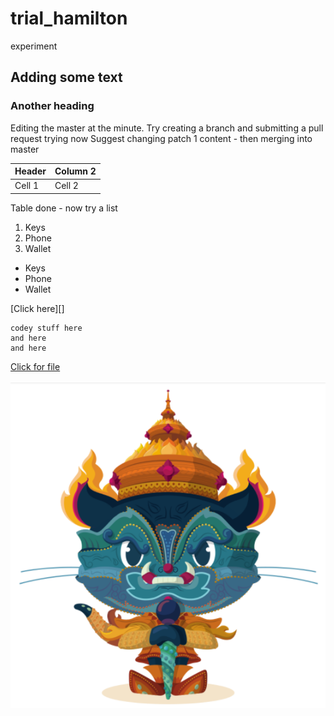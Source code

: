 # trial_hamilton
experiment
## Adding some text
### Another heading
Editing the master at the minute.
Try creating a branch and submitting a pull request
trying now
Suggest changing patch 1 content - then merging into master

Header | Column 2 |
------|------|
Cell 1 | Cell 2|

Table done - now try a list
1. Keys
2. Phone
3. Wallet

- Keys
- Phone 
- Wallet

[Click here][]
```
codey stuff here
and here
and here
```

[Click for file][]



![](/images/image1.PNG)

[Click for file]:file_2.md
